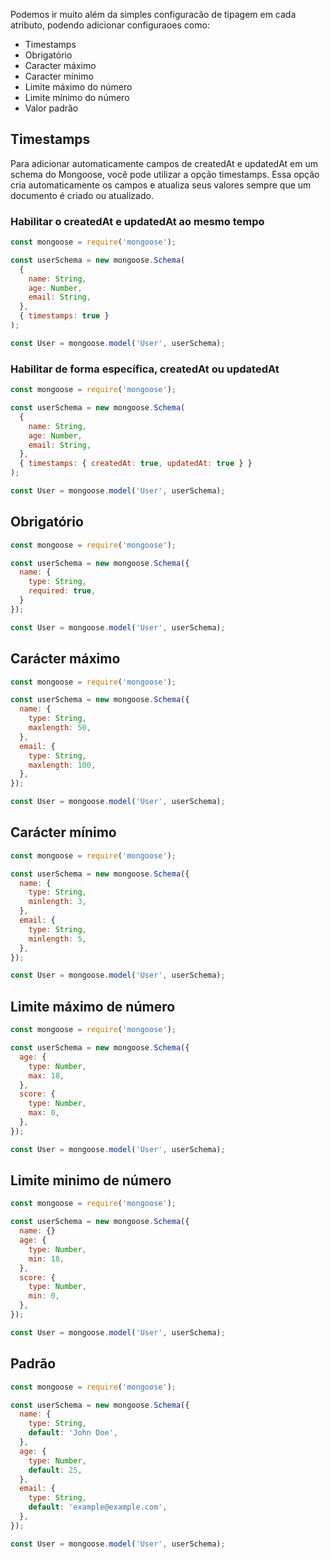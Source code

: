 Podemos ir muito além da simples configuracão de tipagem em cada atributo, podendo adicionar configuraoes como:
- Timestamps
- Obrigatório
- Caracter máximo
- Caracter mínimo
- Limite máximo do número
- Limite mínimo do número
- Valor padrão

## Timestamps
Para adicionar automaticamente campos de createdAt e updatedAt em um schema do Mongoose, você pode utilizar a opção timestamps. Essa opção cria automaticamente os campos e atualiza seus valores sempre que um documento é criado ou atualizado.

### Habilitar o createdAt e updatedAt ao mesmo tempo
```javascript
const mongoose = require('mongoose');

const userSchema = new mongoose.Schema(
  {
    name: String,
    age: Number,
    email: String,
  },
  { timestamps: true }
);

const User = mongoose.model('User', userSchema);
```

### Habilitar de forma específica, createdAt ou updatedAt

```javascript
const mongoose = require('mongoose');

const userSchema = new mongoose.Schema(
  {
    name: String,
    age: Number,
    email: String,
  },
  { timestamps: { createdAt: true, updatedAt: true } }
);

const User = mongoose.model('User', userSchema);
```

## Obrigatório

```javascript
const mongoose = require('mongoose');

const userSchema = new mongoose.Schema({
  name: {
    type: String,
    required: true,
  }
});

const User = mongoose.model('User', userSchema);
```

## Carácter máximo

```javascript
const mongoose = require('mongoose');

const userSchema = new mongoose.Schema({
  name: {
    type: String,
    maxlength: 50,
  },
  email: {
    type: String,
    maxlength: 100,
  },
});

const User = mongoose.model('User', userSchema);
```

## Carácter mínimo

```javascript
const mongoose = require('mongoose');

const userSchema = new mongoose.Schema({
  name: {
    type: String,
    minlength: 3,
  },
  email: {
    type: String,
    minlength: 5,
  },
});

const User = mongoose.model('User', userSchema);
```

## Limite máximo de número

```javascript
const mongoose = require('mongoose');

const userSchema = new mongoose.Schema({
  age: {
    type: Number,
    max: 18,
  },
  score: {
    type: Number,
    max: 0,
  },
});

const User = mongoose.model('User', userSchema);
```

## Limite minimo de número

```javascript
const mongoose = require('mongoose');

const userSchema = new mongoose.Schema({
  name: {}
  age: {
    type: Number,
    min: 18,
  },
  score: {
    type: Number,
    min: 0,
  },
});

const User = mongoose.model('User', userSchema);
```

## Padrão

```javascript
const mongoose = require('mongoose');

const userSchema = new mongoose.Schema({
  name: {
    type: String,
    default: 'John Doe',
  },
  age: {
    type: Number,
    default: 25,
  },
  email: {
    type: String,
    default: 'example@example.com',
  },
});

const User = mongoose.model('User', userSchema);
```
